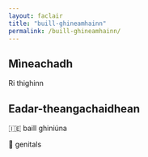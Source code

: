 ```yaml
---
layout: faclair
title: "buill-ghineamhainn"
permalink: /buill-ghineamhainn/
---
```


## Mìneachadh

Ri thighinn

## Eadar-theangachaidhean

&#x1f1ee;&#x1f1ea; baill ghiniúna

&#x1f3f4;&#xe0067;&#xe0062;&#xe0065;&#xe006e;&#xe0067;&#xe007f; genitals